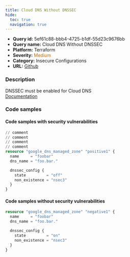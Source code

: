 ```yaml
---
title: Cloud DNS Without DNSSEC
hide:
  toc: true
  navigation: true
---
```


<style>
  .highlight .hll {
    background-color: #ff171742;
  }
  .md-content {
    max-width: 1100px;
    margin: 0 auto;
  }
</style>

-   **Query id:** 5ef61c88-bbb4-4725-b1df-55d23c9676bb
-   **Query name:** Cloud DNS Without DNSSEC
-   **Platform:** Terraform
-   **Severity:** <span style="color:#C60">Medium</span>
-   **Category:** Insecure Configurations
-   **URL:** [Github](https://github.com/Checkmarx/kics/tree/master/assets/queries/terraform/gcp/cloud_dns_without_dnssec)

### Description
DNSSEC must be enabled for Cloud DNS<br>
[Documentation](https://www.terraform.io/docs/providers/google/d/dns_managed_zone.html)

### Code samples
#### Code samples with security vulnerabilities
```tf title="Postitive test num. 1 - tf file" hl_lines="10"
// comment
// comment
// comment
// comment
resource "google_dns_managed_zone" "positive1" {
  name     = "foobar"
  dns_name = "foo.bar."

  dnssec_config {
    state         = "off"
    non_existence = "nsec3"
  }
}
```


#### Code samples without security vulnerabilities
```tf title="Negative test num. 1 - tf file"
resource "google_dns_managed_zone" "negative1" {
  name     = "foobar"
  dns_name = "foo.bar."

  dnssec_config {
    state         = "on"
    non_existence = "nsec3"
  }
}
```
